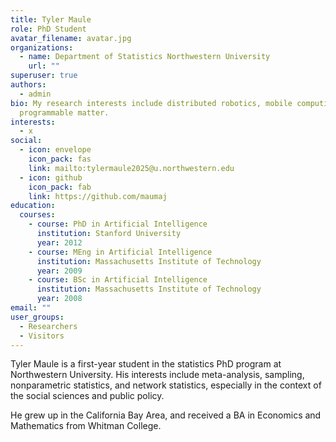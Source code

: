 ```yaml
---
title: Tyler Maule
role: PhD Student
avatar_filename: avatar.jpg
organizations:
  - name: Department of Statistics Northwestern University
    url: ""
superuser: true
authors:
  - admin
bio: My research interests include distributed robotics, mobile computing and
  programmable matter.
interests:
  - x
social:
  - icon: envelope
    icon_pack: fas
    link: mailto:tylermaule2025@u.northwestern.edu
  - icon: github
    icon_pack: fab
    link: https://github.com/maumaj
education:
  courses:
    - course: PhD in Artificial Intelligence
      institution: Stanford University
      year: 2012
    - course: MEng in Artificial Intelligence
      institution: Massachusetts Institute of Technology
      year: 2009
    - course: BSc in Artificial Intelligence
      institution: Massachusetts Institute of Technology
      year: 2008
email: ""
user_groups:
  - Researchers
  - Visitors
---
```

Tyler Maule is a first-year student in the statistics PhD program at Northwestern University. His interests include meta-analysis, sampling, nonparametric statistics, and network statistics, especially in the context of the social sciences and public policy. 

He grew up in the California Bay Area, and received a BA in Economics and Mathematics from Whitman College.